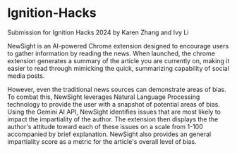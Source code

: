 # Ignition-Hacks
Submission for Ignition Hacks 2024 by Karen Zhang and Ivy Li

NewSight is an AI-powered Chrome extension designed to encourage users to gather information by reading the news. When launched, the chrome extension generates a summary of the article you are currently on, making it easier to read through mimicking the quick, summarizing capability of social media posts.

However, even the traditional news sources can demonstrate areas of bias. To combat this, NewSight leverages Natural Language Processing technology to provide the user with a snapshot of potential areas of bias. Using the Gemini AI API, NewSight identifies issues that are most likely to impact the impartiality of the author. The extension then displays the the author's attitude toward each of these issues on a scale from 1-100 accompanied by brief explanation. NewSight also provides an general impartiality score as a metric for the article's overall level of bias.
